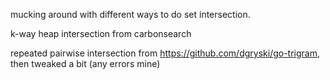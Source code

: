 mucking around with different ways to do set intersection.

k-way heap intersection from carbonsearch

repeated pairwise intersection from https://github.com/dgryski/go-trigram, then
tweaked a bit (any errors mine)

